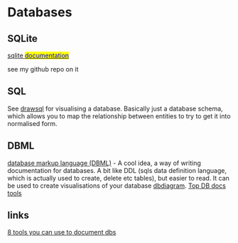 # Databases

## SQLite

[sqlite <mark style="color:blue;">documentation</mark>](https://www.sqlite.org/cli.html)<mark style="color:blue;"></mark>

see my github repo on it

## SQL

See [drawsql](https://drawsql.app/) for visualising a database. 
Basically just a database schema, which allows you to map the relationship between entities to try to get it into normalised form. 

## DBML
[database markup language (DBML)](https://www.dbml.org/home/) - A cool idea, a way of writing documentation for databases. A bit like DDL (sqls data definition language, which is actually used to create, delete etc tables), but easier to read. It can be used to create visualisations of your database [dbdiagram](https://dbdiagram.io/home). 
[Top DB docs tools](https://www.holistics.io/blog/top-database-documentation-tools/)

## links
[8 tools you can use to document dbs](https://dataedo.com/blog/different-types-of-tools-you-can-use-to-document-your-database)
